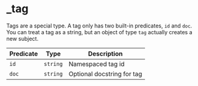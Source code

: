 
# _tag

Tags are a special type. A tag only has two built-in predicates, `id` and `doc`.
You can treat a tag as a string, but an object of type `tag` actually creates a
new subject.

Predicate | Type | Description
-- | -- | --
`id` | `string` | Namespaced tag id
`doc` | `string` | Optional docstring for tag
